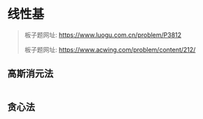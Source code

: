 # 线性基

> 板子题网址: https://www.luogu.com.cn/problem/P3812
>
> 板子题网址: https://www.acwing.com/problem/content/212/

## 高斯消元法

```cpp

```

## 贪心法

```cpp

```
